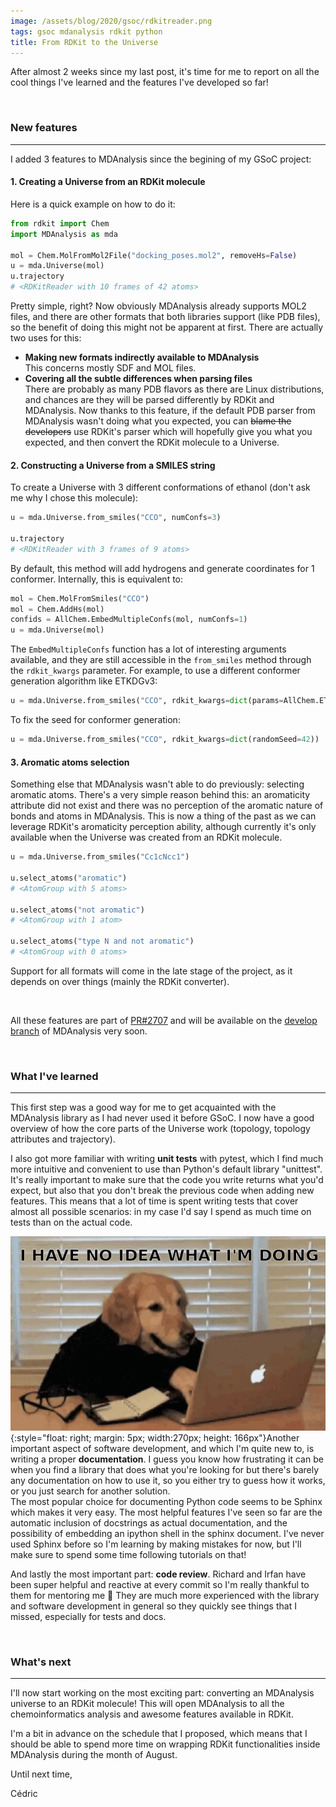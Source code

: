 ```yaml
---
image: /assets/blog/2020/gsoc/rdkitreader.png
tags: gsoc mdanalysis rdkit python
title: From RDKit to the Universe
---
```


After almost 2 weeks since my last post, it's time for me to report on all the cool things I've learned and the features I've developed so far!


&nbsp;
### New features
---
I added 3 features to MDAnalysis since the begining of my GSoC project:

#### 1. Creating a Universe from an RDKit molecule

Here is a quick example on how to do it:
```python
from rdkit import Chem
import MDAnalysis as mda

mol = Chem.MolFromMol2File("docking_poses.mol2", removeHs=False)
u = mda.Universe(mol)
u.trajectory
# <RDKitReader with 10 frames of 42 atoms>
```

Pretty simple, right? Now obviously MDAnalysis already supports MOL2 files, and there are other formats that both libraries support (like PDB files), so the benefit of doing this might not be apparent at first. There are actually two uses for this:
  * **Making new formats indirectly available to MDAnalysis**  
    This concerns mostly SDF and MOL files.
  * **Covering all the subtle differences when parsing files**  
    There are probably as many PDB flavors as there are Linux distributions, and chances are they will be parsed differently by RDKit and MDAnalysis. Now thanks to this feature, if the default PDB parser from MDAnalysis wasn't doing what you expected, you can ~~blame the developers~~ use RDKit's parser which will hopefully give you what you expected, and then convert the RDKit molecule to a Universe.

#### 2. Constructing a Universe from a SMILES string

To create a Universe with 3 different conformations of ethanol (don't ask me why I chose this molecule):
```python
u = mda.Universe.from_smiles("CCO", numConfs=3)

u.trajectory
# <RDKitReader with 3 frames of 9 atoms>
```

By default, this method will add hydrogens and generate coordinates for 1 conformer. Internally, this is equivalent to:
```python
mol = Chem.MolFromSmiles("CCO")
mol = Chem.AddHs(mol)
confids = AllChem.EmbedMultipleConfs(mol, numConfs=1)
u = mda.Universe(mol)
```

The `EmbedMultipleConfs` function has a lot of interesting arguments available, and they are still accessible in the `from_smiles` method through the `rdkit_kwargs` parameter. For example, to use a different conformer generation algorithm like ETKDGv3:
```python
u = mda.Universe.from_smiles("CCO", rdkit_kwargs=dict(params=AllChem.ETKDGv3()))
```
To fix the seed for conformer generation:
```python
u = mda.Universe.from_smiles("CCO", rdkit_kwargs=dict(randomSeed=42))
```

#### 3. Aromatic atoms selection

Something else that MDAnalysis wasn't able to do previously: selecting aromatic atoms. There's a very simple reason behind this: an aromaticity attribute did not exist and there was no perception of the aromatic nature of bonds and atoms in MDAnalysis. This is now a thing of the past as we can leverage RDKit's aromaticity perception ability, although currently it's only available when the Universe was created from an RDKit molecule.
```python
u = mda.Universe.from_smiles("Cc1cNcc1")

u.select_atoms("aromatic")
# <AtomGroup with 5 atoms>

u.select_atoms("not aromatic")
# <AtomGroup with 1 atom>

u.select_atoms("type N and not aromatic")
# <AtomGroup with 0 atoms>
```

Support for all formats will come in the late stage of the project, as it depends on over things (mainly the RDKit converter).

&nbsp;

All these features are part of [PR#2707](https://github.com/MDAnalysis/mdanalysis/pull/2707) and will be available on the [develop branch](https://github.com/MDAnalysis/mdanalysis) of MDAnalysis very soon.


&nbsp;
### What I've learned
---
This first step was a good way for me to get acquainted with the MDAnalysis library as I had never used it before GSoC. I now have a good overview of how the core parts of the Universe work (topology, topology attributes and trajectory).

I also got more familiar with writing **unit tests** with pytest, which I find much more intuitive and convenient to use than Python's default library "unittest". It's really important to make sure that the code you write returns what you'd expect, but also that you don't break the previous code when adding new features. This means that a lot of time is spent writing tests that cover almost all possible scenarios: in my case I'd say I spend as much time on tests than on the actual code.

![I have no idea what I'm doing](/assets/blog/2020/gsoc/noideawhatimdoing.gif){:style="float: right; margin: 5px; width:270px; height: 166px"}Another important aspect of software development, and which I'm quite new to, is writing a proper **documentation**. 
I guess you know how frustrating it can be when you find a library that does what you're looking for but there's barely any documentation on how to use it, so you either try to guess how it works, or you just search for another solution.  
The most popular choice for documenting Python code seems to be Sphinx which makes it very easy. The most helpful features I've seen so far are the automatic inclusion of docstrings as actual documentation, and the possibility of embedding an ipython shell in the sphinx document. I've never used Sphinx before so I'm learning by making mistakes for now, but I'll make sure to spend some time following tutorials on that! 

And lastly the most important part: **code review**. Richard and Irfan have been super helpful and reactive at every commit so I'm really thankful to them for mentoring me :pray:
They are much more experienced with the library and software development in general so they quickly see things that I missed, especially for tests and docs.


&nbsp;
### What's next
---
I'll now start working on the most exciting part: converting an MDAnalysis universe to an RDKit molecule! This will open MDAnalysis to all the chemoinformatics analysis and awesome features available in RDKit.

I'm a bit in advance on the schedule that I proposed, which means that I should be able to spend more time on wrapping RDKit functionalities inside MDAnalysis during the month of August.


Until next time,

Cédric